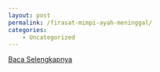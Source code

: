 ```yaml
---
layout: post
permalink: /firasat-mimpi-ayah-meninggal/
categories:
    - Uncategorized
---
```


[Baca Selengkapnya](/05)
